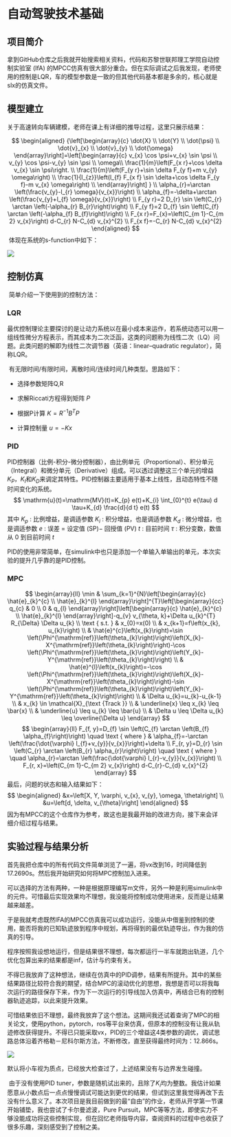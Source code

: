 # 自动驾驶技术基础

## 项目简介

​		拿到GitHub仓库之后我就开始搜索相关资料，代码和苏黎世联邦理工学院自动控制实验室 (IfA)  的MPCC仿真有很大部分重合。但在实际调试之后我发现，老师使用的控制是LQR，车的模型参数是一致的但其他代码基本都是多余的，核心就是slx的仿真文件。

## 模型建立

​		关于高速转向车辆建模，老师在课上有详细的推导过程，这里只展示结果：

$$
\begin{aligned}
{\left[\begin{array}{c}
\dot{X} \\
\dot{Y} \\
\dot{\psi} \\
\dot{v}_{x} \\
\dot{v}_{y} \\
\dot{\omega}
\end{array}\right]=\left[\begin{array}{c}
v_{x} \cos \psi+v_{x} \sin \psi \\
v_{y} \cos \psi-v_{y} \sin \psi \\
\omega\\
\frac{1}{m}\left(F_{x r}+\cos \delta v_{x} \sin \psi\right. \\
\frac{1}{m}\left(F_{y r}+\sin \delta F_{y f}+m v_{y} \omega\right) \\
\frac{1}{I_{z}}\left(l_{f} F_{x f} \sin \delta+\cos \delta F_{y f}-m v_{x} \omega\right) \\
\end{array}\right] } \\
\alpha_{r}=\arctan \left(\frac{v_{y}-l_{r} \omega}{v_{x}}\right) \\
\alpha_{f}=-\delta+\arctan \left(\frac{v_{y}+l_{f} \omega}{v_{x}}\right) \\
F_{y r}=2 D_{r} \sin \left(C_{r} \arctan \left(-\alpha_{r} B_{r}\right)\right) \\
F_{y f}=2 D_{f} \sin \left(C_{f} \arctan \left(-\alpha_{f} B_{f}\right)\right) \\
F_{x r}=F_{x}=\left(C_{m 1}-C_{m 2} v_{x}\right) d-C_{r} N-C_{d} v_{x}^{2} \\
F_{x f}=-C_{r} N-C_{d} v_{x}^{2}
\end{aligned}
$$
​		体现在系统的s-function中如下：

![](https://img.enderfga.cn/img/image-20220713190531313.png)

## 控制仿真

​		简单介绍一下使用到的控制方法：

### LQR

​		最优控制理论主要探讨的是让动力系统以在最小成本来运作，若系统动态可以用一组线性微分方程表示，而其成本为二次泛函，这类的问题称为线性二次（LQ）问题。此类问题的解即为线性二次调节器（英语：linear–quadratic regulator），简称LQR。

​		有无限时间/有限时间，离散时间/连续时间几种类型。思路如下：

- 选择参数矩阵Q,R

- 求解Riccati方程得到矩阵 $P$

- 根据P计算 $K=R^{-1} B^{T} P$

- 计算控制量 $u=-K x$

### PID

​		PID控制器（比例-积分-微分控制器），由比例单元（Proportional）、积分单元（Integral）和微分单元（Derivative）组成。可以透过调整这三个单元的增益$K_P$，$K_I$和$K_D$来调定其特性。PID控制器主要适用于基本上线性，且动态特性不随时间变化的系统。
$$
\mathrm{u}(t)=\mathrm{MV}(t)=K_{p} e(t)+K_{i} \int_{0}^{t} e(\tau) d \tau+K_{d} \frac{d}{d t} e(t)
$$
其中
$K_{p}$ : 比例增益，是调适参数
$K_{i}$ : 积分增益，也是调适参数
$K_{d}$ : 微分增益，也是调适参数
$e$ : 误差 $=$ 设定值 $(\mathrm{SP})-$ 回授值 (PV)
$t$ : 目前时间
$\tau$ : 积分变数，数值从 0 到目前时间 $t$

​		PID的使用非常简单，在simulink中也只是添加一个单输入单输出的单元，本次实验的提升几乎靠的是PID控制。

### MPC

$$
\begin{array}{ll}
\min & \sum_{k=1}^{N}\left[\begin{array}{c}
\hat{e}_{k}^{c} \\
\hat{e}_{k}^{l}
\end{array}\right]^{T}\left[\begin{array}{cc}
q_{c} & 0 \\
0 & q_{l}
\end{array}\right]\left[\begin{array}{c}
\hat{e}_{k}^{c} \\
\hat{e}_{k}^{l}
\end{array}\right]-q_{v} v_{\theta, k}+\Delta u_{k}^{T} R_{\Delta} \Delta u_{k} \\
\text { s.t. } & x_{0}=x(0) \\
& x_{k+1}=f\left(x_{k}, u_{k}\right) \\
& \hat{e}^{c}\left(x_{k}\right)=\sin \left(\Phi^{\mathrm{ref}}\left(\theta_{k}\right)\right)\left(X_{k}-X^{\mathrm{ref}}\left(\theta_{k}\right)\right)-\cos \left(\Phi^{\mathrm{ref}}\left(\theta_{k}\right)\right)\left(Y_{k}-Y^{\mathrm{ref}}\left(\theta_{k}\right)\right) \\
& \hat{e}^{l}\left(x_{k}\right)=-\cos \left(\Phi^{\mathrm{ref}}\left(\theta_{k}\right)\right)\left(X_{k}-X^{\mathrm{ref}}\left(\theta_{k}\right)\right)-\sin \left(\Phi^{\mathrm{ref}}\left(\theta_{k}\right)\right)\left(Y_{k}-Y^{\mathrm{ref}}\left(\theta_{k}\right)\right) \\
& \Delta u_{k}=u_{k}-u_{k-1} \\
& x_{k} \in \mathcal{X}_{\text {Track }} \\
& \underline{x} \leq x_{k} \leq \bar{x} \\
& \underline{u} \leq u_{k} \leq \bar{u} \\
& \Delta u \leq \Delta u_{k} \leq \overline{\Delta u}
\end{array}
$$
$$
\begin{array}{ll}
F_{f, y}=D_{f} \sin \left(C_{f} \arctan \left(B_{f} \alpha_{f}\right)\right) \quad \text { where } & \alpha_{f}=-\arctan \left(\frac{\dot{\varphi} l_{f}+v_{y}}{v_{x}}\right)+\delta \\
F_{r, y}=D_{r} \sin \left(C_{r} \arctan \left(B_{r} \alpha_{r}\right)\right) \quad \text { where } \quad \alpha_{r}=\arctan \left(\frac{\dot{\varphi} l_{r}-v_{y}}{v_{x}}\right) \\
F_{r, x}=\left(C_{m 1}-C_{m 2} v_{x}\right) d-C_{r}-C_{d} v_{x}^{2}
\end{array}
$$
最后，问题的状态和输入结果如下：
$$
\begin{aligned}
&x=\left[X, Y, \varphi, v_{x}, v_{y}, \omega, \theta\right] \\
&u=\left[d, \delta, v_{\theta}\right]
\end{aligned}
$$
​		因为有MPCC的这个仓库作为参考，故这也是我最开始的改进方向，接下来会详细介绍过程与结果。

## 实验过程与结果分析

​		首先我把仓库中的所有代码文件简单浏览了一遍，将vx改到16，时间降低到17.2690s。然后我开始研究如何将MPC控制加入进来。

​		可以选择的方法有两种，一种是根据原理编写m文件，另外一种是利用simulink中的元件。可惜最后实现效果均不理想，我没能将控制成功使用进来，反而是让结果越来越差。

​		于是我就考虑既然IFA的MPCC仿真我可以成功运行，没能从中借鉴到控制的使用，能否将我的已知轨迹放到程序中规划，再将得到的最优轨迹导出，作为我的仿真的引导。

​		程序按照我设想地运行，但是结果很不理想，每次都运行一半车就跑出轨道，几个优化包算出来的结果都是inf，估计与约束有关。

​		不得已我放弃了这种想法，继续在仿真中的PID调参，结果有所提升。其中的某些结果路径比较符合我的期望，结合MPC的滚动优化的思想，我想是否可以将我每次运行的路径保存下来，作为下一次运行的引导线加入仿真中，再结合已有的控制器轨迹追踪，以此来提升效果。

​		可惜结果依旧不理想，最终我放弃了这个想法。这期间我还试着查询了MPC的相关论文，使用python，pytorch，ros等平台来仿真，但原本的控制没有让我从轨迹修改获得提升。不得已只能采取vx，PID的三个增益这4类参数的调优，调试思路总体沿着齐格勒－尼科尔斯方法，不断修改，直至获得最终时间为：12.866s。

![](https://img.enderfga.cn/img/image-20220713202724568.png)

​		默认将小车视为质点，已经放大检查过了，上述结果没有与边界发生碰撞。

​		由于没有使用PID tuner，参数是随机试出来的，且除了$K_i$均为整数。我估计如果愿意从小数点后一点点慢慢调试可能达到更优的结果，但试到这里我觉得再改下去没有什么意义了。本次项目是我目前做到的最“自由”的作业，老师从开学第一节课开始铺垫，我也尝试了卡尔曼滤波，Pure Pursuit，MPC等等方法，即使实力不够没能成功将这些控制实现，但在回忆老师指导内容，查阅资料的过程中也收获了很多乐趣，深刻感受到了控制之美。